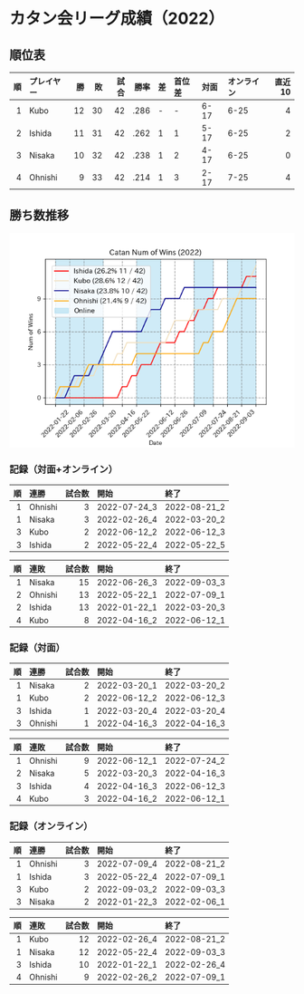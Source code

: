 # カタン会リーグ成績（2022）
## 順位表
|   順 | プレイヤー   |   勝 |   敗 |   試合 |    勝率 | 差   | 首位差   | 対面   | オンライン   |   直近10 |
|----:|:--------|----:|----:|-----:|------:|:----|:------|:-----|:--------|-------:|
|   1 | Kubo    |  12 |  30 |   42 | .286 | -   | -     | 6-17 | 6-25    |      4 |
|   2 | Ishida  |  11 |  31 |   42 | .262 | 1   | 1     | 5-17 | 6-25    |      2 |
|   3 | Nisaka  |  10 |  32 |   42 | .238 | 1   | 2     | 4-17 | 6-25    |      0 |
|   4 | Ohnishi |   9 |  33 |   42 | .214 | 1   | 3     | 2-17 | 7-25    |      4 |
## 勝ち数推移
![graph](./wnums_2022.png)
### 記録（対面+オンライン）
|   順 | 連勝      |   試合数 | 開始           | 終了           |
|----:|:--------|------:|:-------------|:-------------|
|   1 | Ohnishi |     3 | 2022-07-24_3 | 2022-08-21_2 |
|   1 | Nisaka  |     3 | 2022-02-26_4 | 2022-03-20_2 |
|   3 | Kubo    |     2 | 2022-06-12_2 | 2022-06-12_3 |
|   3 | Ishida  |     2 | 2022-05-22_4 | 2022-05-22_5 |  

|   順 | 連敗      |   試合数 | 開始           | 終了           |
|----:|:--------|------:|:-------------|:-------------|
|   1 | Nisaka  |    15 | 2022-06-26_3 | 2022-09-03_3 |
|   2 | Ohnishi |    13 | 2022-05-22_1 | 2022-07-09_1 |
|   2 | Ishida  |    13 | 2022-01-22_1 | 2022-03-20_3 |
|   4 | Kubo    |     8 | 2022-04-16_2 | 2022-06-12_1 |
### 記録（対面）
|   順 | 連勝      |   試合数 | 開始           | 終了           |
|----:|:--------|------:|:-------------|:-------------|
|   1 | Nisaka  |     2 | 2022-03-20_1 | 2022-03-20_2 |
|   1 | Kubo    |     2 | 2022-06-12_2 | 2022-06-12_3 |
|   3 | Ishida  |     1 | 2022-03-20_4 | 2022-03-20_4 |
|   3 | Ohnishi |     1 | 2022-04-16_3 | 2022-04-16_3 |  

|   順 | 連敗      |   試合数 | 開始           | 終了           |
|----:|:--------|------:|:-------------|:-------------|
|   1 | Ohnishi |     9 | 2022-06-12_1 | 2022-07-24_2 |
|   2 | Nisaka  |     5 | 2022-03-20_3 | 2022-04-16_3 |
|   3 | Ishida  |     4 | 2022-04-16_3 | 2022-06-12_3 |
|   4 | Kubo    |     3 | 2022-04-16_2 | 2022-06-12_1 |
### 記録（オンライン）
|   順 | 連勝      |   試合数 | 開始           | 終了           |
|----:|:--------|------:|:-------------|:-------------|
|   1 | Ohnishi |     3 | 2022-07-09_4 | 2022-08-21_2 |
|   1 | Ishida  |     3 | 2022-05-22_4 | 2022-07-09_1 |
|   3 | Kubo    |     2 | 2022-09-03_2 | 2022-09-03_3 |
|   3 | Nisaka  |     2 | 2022-01-22_3 | 2022-02-06_1 |  

|   順 | 連敗      |   試合数 | 開始           | 終了           |
|----:|:--------|------:|:-------------|:-------------|
|   1 | Kubo    |    12 | 2022-02-26_4 | 2022-08-21_2 |
|   1 | Nisaka  |    12 | 2022-05-22_4 | 2022-09-03_3 |
|   3 | Ishida  |    10 | 2022-01-22_1 | 2022-02-26_4 |
|   4 | Ohnishi |     9 | 2022-02-26_2 | 2022-07-09_1 |
